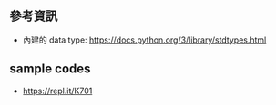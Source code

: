 ## 參考資訊
* 內建的 data type: https://docs.python.org/3/library/stdtypes.html

## sample codes
* https://repl.it/K701
